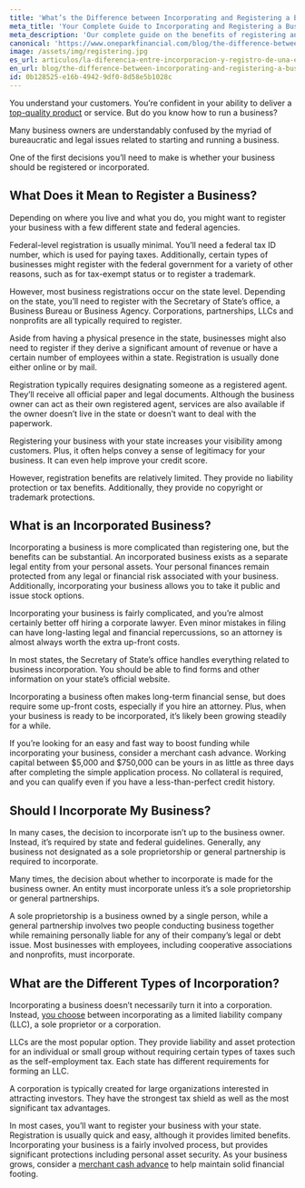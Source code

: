 ```yaml
---
title: 'What’s the Difference between Incorporating and Registering a Business?'
meta_title: 'Your Complete Guide to Incorporating and Registering a Business'
meta_description: 'Our complete guide on the benefits of registering and incorporating will help you set your business up for success.'
canonical: 'https://www.oneparkfinancial.com/blog/the-difference-between-incorporating-and-registering-a-business'
image: /assets/img/registering.jpg
es_url: articulos/la-diferencia-entre-incorporacion-y-registro-de-una-empresa
en_url: blog/the-difference-between-incorporating-and-registering-a-business
id: 0b128525-e16b-4942-9df0-8d58e5b1028c
---
```

You understand your customers. You’re confident in your ability to deliver a [top-quality product](https://www.oneparkfinancial.com/pre-qualification) or service. But do you know how to run a business?

Many business owners are understandably confused by the myriad of bureaucratic and legal issues related to starting and running a business.

One of the first decisions you’ll need to make is whether your business should be registered or incorporated.    

## What Does it Mean to Register a Business?

Depending on where you live and what you do, you might want to register your business with a few different state and federal agencies. 

Federal-level registration is usually minimal. You’ll need a federal tax ID number, which is used for paying taxes. Additionally, certain types of businesses might register with the federal government for a variety of other reasons, such as for tax-exempt status or to register a trademark.

However, most business registrations occur on the state level. Depending on the state, you’ll need to register with the Secretary of State’s office, a Business Bureau or Business Agency. Corporations, partnerships, LLCs and nonprofits are all typically required to register.

Aside from having a physical presence in the state, businesses might also need to register if they derive a significant amount of revenue or have a certain number of employees within a state. Registration is usually done either online or by mail. 

Registration typically requires designating someone as a registered agent. They’ll receive all official paper and legal documents. Although the business owner can act as their own registered agent, services are also available if the owner doesn’t live in the state or doesn’t want to deal with the paperwork. 

Registering your business with your state increases your visibility among customers. Plus, it often helps convey a sense of legitimacy for your business. It can even help improve your credit score. 

However, registration benefits are relatively limited. They provide no liability protection or tax benefits. Additionally, they provide no copyright or trademark protections.   

## What is an Incorporated Business?

Incorporating a business is more complicated than registering one, but the benefits can be substantial. An incorporated business exists as a separate legal entity from your personal assets. Your personal finances remain protected from any legal or financial risk associated with your business. Additionally, incorporating your business allows you to take it public and issue stock options.   

Incorporating your business is fairly complicated, and you’re almost certainly better off hiring a corporate lawyer. Even minor mistakes in filing can have long-lasting legal and financial repercussions, so an attorney is almost always worth the extra up-front costs. 

In most states, the Secretary of State’s office handles everything related to business incorporation. You should be able to find forms and other information on your state’s official website.  

Incorporating a business often makes long-term financial sense, but does require some up-front costs, especially if you hire an attorney. Plus, when your business is ready to be incorporated, it’s likely been growing steadily for a while. 

If you’re looking for an easy and fast way to boost funding while incorporating your business, consider a merchant cash advance. Working capital between $5,000 and $750,000 can be yours in as little as three days after completing the simple application process. No collateral is required, and you can qualify even if you have a less-than-perfect credit history. 

## Should I Incorporate My Business?

In many cases, the decision to incorporate isn’t up to the business owner. Instead, it’s required by state and federal guidelines. Generally, any business not designated as a sole proprietorship or general partnership is required to incorporate. 

Many times, the decision about whether to incorporate is made for the business owner. An entity must incorporate unless it’s a sole proprietorship or general partnerships. 

A sole proprietorship is a business owned by a single person, while a general partnership involves two people conducting business together while remaining personally liable for any of their company’s legal or debt issue. Most businesses with employees, including cooperative associations and nonprofits, must incorporate. 

## What are the Different Types of Incorporation?

Incorporating a business doesn’t necessarily turn it into a corporation. Instead, [you choose](https://www.oneparkfinancial.com/blog/business-types-the-advantages-and-disadvantages) between incorporating as a limited liability company (LLC), a sole proprietor or a corporation. 

LLCs are the most popular option. They provide liability and asset protection for an individual or small group without requiring certain types of taxes such as the self-employment tax. Each state has different requirements for forming an LLC.   

A corporation is typically created for large organizations interested in attracting investors. They have the strongest tax shield as well as the most significant tax advantages. 

In most cases, you’ll want to register your business with your state. Registration is usually quick and easy, although it provides limited benefits. Incorporating your business is a fairly involved process, but provides significant protections including personal asset security. As your business grows, consider a [merchant cash advance](https://www.oneparkfinancial.com/how-it-works) to help maintain solid financial footing.